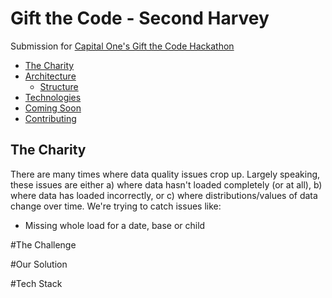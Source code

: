 # Gift the Code - Second Harvey
Submission for [Capital One's Gift the Code Hackathon](http://giftthecode.ca/)

- [The Charity](#the_charity)
- [Architecture](#architecture)
  - [Structure](#structure)
- [Technologies](#technologies)
- [Coming Soon](#comingsoon)
- [Contributing](#contributing)

## <a name="the_charity"></a>The Charity
There are many times where data quality issues crop up.  Largely speaking, these issues are either a) where data hasn't loaded completely (or at all), b) where data has loaded incorrectly, or c) where distributions/values of data change over time.  We're trying to catch issues like:

- Missing whole load for a date, base or child

#The Challenge

#Our Solution

#Tech Stack
